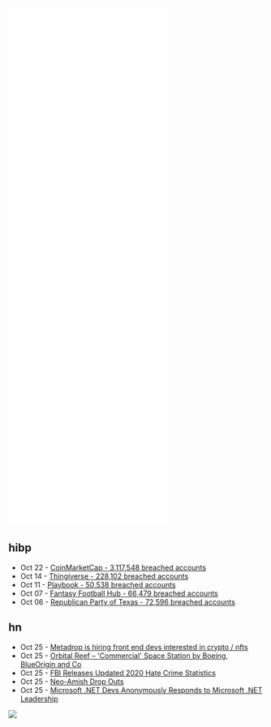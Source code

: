 ![Metrics](https://raw.githubusercontent.com/phixion/phixion/master/metrics.svg)

## hibp

<!--
for https://github.com/phixion/phixion/blob/main/.github/workflows/feeds.yml
-->
<!--START_SECTION:haveibeenpwnd-->
- Oct 22 - [CoinMarketCap - 3,117,548 breached accounts](https://haveibeenpwned.com/PwnedWebsites#CoinMarketCap)
- Oct 14 - [Thingiverse - 228,102 breached accounts](https://haveibeenpwned.com/PwnedWebsites#Thingiverse)
- Oct 11 - [Playbook - 50,538 breached accounts](https://haveibeenpwned.com/PwnedWebsites#Playbook)
- Oct 07 - [Fantasy Football Hub - 66,479 breached accounts](https://haveibeenpwned.com/PwnedWebsites#FantasyFootballHub)
- Oct 06 - [Republican Party of Texas - 72,596 breached accounts](https://haveibeenpwned.com/PwnedWebsites#RepublicanPartyOfTexas)
<!--END_SECTION:haveibeenpwnd-->

## hn

<!--
for https://github.com/phixion/phixion/blob/main/.github/workflows/feeds.yml
-->
<!--START_SECTION:hn-->
- Oct 25 - [Metadrop is hiring front end devs interested in crypto / nfts](https://jobs.metadrop.com/22815)
- Oct 25 - [Orbital Reef – 'Commercial' Space Station by Boeing, BlueOrigin and Co](https://www.orbitalreef.com)
- Oct 25 - [FBI Releases Updated 2020 Hate Crime Statistics](https://www.fbi.gov/news/pressrel/press-releases/fbi-releases-updated-2020-hate-crime-statistics)
- Oct 25 - [Neo-Amish Drop Outs](https://kk.org/)
- Oct 25 - [Microsoft .NET Devs Anonymously Responds to Microsoft .NET Leadership](https://pastebin.com/RF6015kv)
<!--END_SECTION:hn-->

<!--
for https://yhype.me
-->
![](https://hit.yhype.me/github/profile?user_id=13013670)
